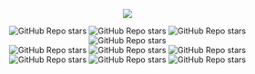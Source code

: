 <p align="center">
  <img src="https://raw.githubusercontent.com/Prayag-X/Smart-City-Dashboard/main/readme_assets/splash.png">
</p>  
<p align="center">
  <img alt="GitHub Repo stars" src="https://img.shields.io/badge/flutter-3.7.6%20stable-blue?color=2c3c74&labelColor=001049">
  <img alt="GitHub Repo stars" src="https://img.shields.io/badge/dart-2.19.3-blue?color=2c3c74&labelColor=001049">
  <img alt="GitHub Repo stars" src="https://img.shields.io/github/license/Prayag-X/Smart-City-Dashboard?color=2c3c74&labelColor=001049">
  <img alt="GitHub Repo stars" src="https://img.shields.io/github/repo-size/Prayag-X/Smart-City-Dashboard?color=2c3c74&labelColor=001049">
  </br>
  <img alt="GitHub Repo stars" src="https://img.shields.io/github/watchers/Prayag-X/Smart-City-Dashboard?color=2c3c74&labelColor=001049">
  <img alt="GitHub Repo stars" src="https://img.shields.io/github/forks/Prayag-X/Smart-City-Dashboard?color=2c3c74&labelColor=001049">
  <img alt="GitHub Repo stars" src="https://img.shields.io/github/stars/Prayag-X/Smart-City-Dashboard?color=2c3c74&labelColor=001049">
  <img alt="GitHub Repo stars" src="https://img.shields.io/github/commit-activity/y/Prayag-X/Smart-City-Dashboard?color=2c3c74&labelColor=001049">
  <img alt="GitHub Repo stars" src="https://img.shields.io/github/issues/Prayag-X/Smart-City-Dashboard?color=2c3c74&labelColor=001049">
  <img alt="GitHub Repo stars" src="https://img.shields.io/github/issues-closed/Prayag-X/Smart-City-Dashboard?color=2c3c74&labelColor=001049">
</p>
